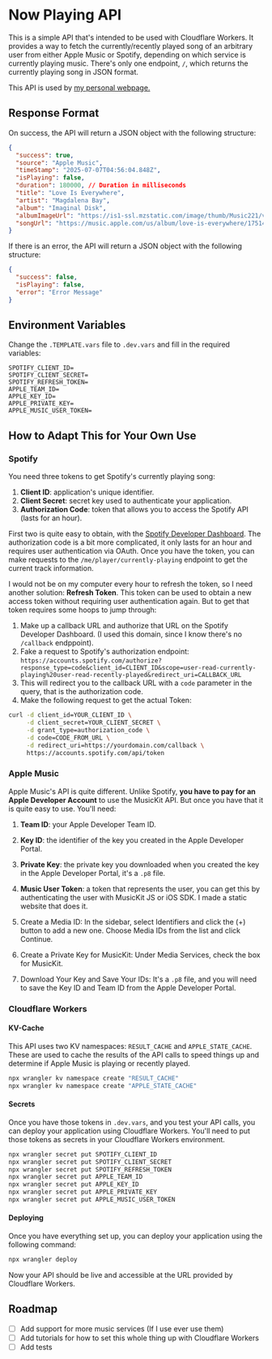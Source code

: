 # Now Playing API

This is a simple API that's intended to be used with Cloudflare Workers. It provides a way to fetch the currently/recently played song of an arbitrary user from either Apple Music or Spotify, depending on which service is currently playing music. There's only one endpoint, `/`, which returns the currently playing song in JSON format.

This API is used by [my personal webpage.](https://tomhcy.com)

## Response Format

On success, the API will return a JSON object with the following structure:
```json
{
  "success": true,
  "source": "Apple Music",
  "timeStamp": "2025-07-07T04:56:04.848Z",
  "isPlaying": false,
  "duration": 180000, // Duration in milliseconds
  "title": "Love Is Everywhere",
  "artist": "Magdalena Bay",
  "album": "Imaginal Disk",
  "albumImageUrl": "https://is1-ssl.mzstatic.com/image/thumb/Music221/v4/8f/e3/6c/8fe36c7a-d280-2d0e-8e67-4ee0fd4523cd/810090095448.png/500x500bb.jpg",
  "songUrl": "https://music.apple.com/us/album/love-is-everywhere/1751414757?i=1751414768"
}
```

If there is an error, the API will return a JSON object with the following structure:
```json
{
  "success": false,
  "isPlaying": false,
  "error": "Error Message"
}
```

## Environment Variables

Change the `.TEMPLATE.vars` file to `.dev.vars` and fill in the required variables:

```
SPOTIFY_CLIENT_ID=
SPOTIFY_CLIENT_SECRET=
SPOTIFY_REFRESH_TOKEN=
APPLE_TEAM_ID=
APPLE_KEY_ID=
APPLE_PRIVATE_KEY=
APPLE_MUSIC_USER_TOKEN=
```

## How to Adapt This for Your Own Use

### Spotify

You need three tokens to get Spotify's currently playing song:

1. **Client ID**: application's unique identifier.
2. **Client Secret**: secret key used to authenticate your application.
3. **Authorization Code**: token that allows you to access the Spotify API (lasts for an hour).

First two is quite easy to obtain, with the [Spotify Developer Dashboard](https://developer.spotify.com/dashboard/applications). The authorization code is a bit more complicated, it only lasts for an hour and requires user authentication via OAuth. Once you have the token, you can make requests to the `/me/player/currently-playing` endpoint to get the current track information.

I would not be on my computer every hour to refresh the token, so I need another solution: **Refresh Token**. This token can be used to obtain a new access token without requiring user authentication again. But to get that token requires some hoops to jump through:

1. Make up a callback URL and authorize that URL on the Spotify Developer Dashboard. (I used this domain, since I know there's no `/callback` endppoint).
2. Fake a request to Spotify's authorization endpoint: `https://accounts.spotify.com/authorize?response_type=code&client_id=CLIENT_ID&scope=user-read-currently-playing%20user-read-recently-played&redirect_uri=CALLBACK_URL`
3. This will redirect you to the callback URL with a `code` parameter in the query, that is the authorization code.
4. Make the following request to get the actual Token:
```sh
curl -d client_id=YOUR_CLIENT_ID \
     -d client_secret=YOUR_CLIENT_SECRET \
     -d grant_type=authorization_code \
     -d code=CODE_FROM_URL \
     -d redirect_uri=https://yourdomain.com/callback \
     https://accounts.spotify.com/api/token
```

### Apple Music

Apple Music's API is quite different. Unlike Spotify, **you have to pay for an Apple Developer Account** to use the MusicKit API. But once you have that it is quite easy to use. You'll need:

1. **Team ID**: your Apple Developer Team ID.
2. **Key ID**: the identifier of the key you created in the Apple Developer Portal.
3. **Private Key**: the private key you downloaded when you created the key in the Apple Developer Portal, it's a `.p8` file.
4. **Music User Token**: a token that represents the user, you can get this by authenticating the user with MusicKit JS or iOS SDK. I made a static website that does it.

1. Create a Media ID: In the sidebar, select Identifiers and click the (+) button to add a new one. Choose Media IDs from the list and click Continue.
2. Create a Private Key for MusicKit: Under Media Services, check the box for MusicKit.
3. Download Your Key and Save Your IDs: It's a `.p8` file, and you will need to save the Key ID and Team ID from the Apple Developer Portal.

### Cloudflare Workers

#### KV-Cache
This API uses two KV namespaces: `RESULT_CACHE` and `APPLE_STATE_CACHE`. These are used to cache the results of the API calls to speed things up and determine if Apple Music is playing or recently played.

```sh
npx wrangler kv namespace create "RESULT_CACHE"
npx wrangler kv namespace create "APPLE_STATE_CACHE"
```

#### Secrets

Once you have those tokens in `.dev.vars`, and you test your API calls, you can deploy your application using Cloudflare Workers. You'll need to put those tokens as secrets in your Cloudflare Workers environment.

```sh
npx wrangler secret put SPOTIFY_CLIENT_ID
npx wrangler secret put SPOTIFY_CLIENT_SECRET
npx wrangler secret put SPOTIFY_REFRESH_TOKEN
npx wrangler secret put APPLE_TEAM_ID
npx wrangler secret put APPLE_KEY_ID
npx wrangler secret put APPLE_PRIVATE_KEY
npx wrangler secret put APPLE_MUSIC_USER_TOKEN
```

#### Deploying
Once you have everything set up, you can deploy your application using the following command:

```sh
npx wrangler deploy
```

Now your API should be live and accessible at the URL provided by Cloudflare Workers.

## Roadmap

- [ ] Add support for more music services (If I use ever use them)
- [ ] Add tutorials for how to set this whole thing up with Cloudflare Workers
- [ ] Add tests
